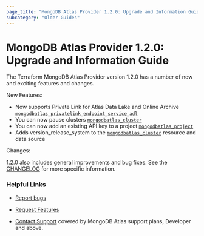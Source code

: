 ```yaml
---
page_title: "MongoDB Atlas Provider 1.2.0: Upgrade and Information Guide"
subcategory: "Older Guides"
---
```


# MongoDB Atlas Provider 1.2.0: Upgrade and Information Guide

The Terraform MongoDB Atlas Provider version 1.2.0 has a number of new and exciting features and changes.

New Features:

* Now supports Private Link for Atlas Data Lake and Online Archive [`mongodbatlas_privatelink_endpoint_service_adl`](https://registry.terraform.io/providers/mongodb/mongodbatlas/latest/docs/resources/privatelink_endpoint_service_adl)
* You can now pause clusters [`mongodbatlas_cluster`](https://registry.terraform.io/providers/mongodb/mongodbatlas/latest/docs/resources/cluster)
* You can now add an existing API key to a project [`mongodbatlas_project`](https://registry.terraform.io/providers/mongodb/mongodbatlas/latest/docs/resources/project)
* Adds version_release_system to the [`mongodbatlas_cluster`](https://registry.terraform.io/providers/mongodb/mongodbatlas/latest/docs/resources/cluster) resource and data source

Changes:

1.2.0 also includes general improvements and bug fixes. See the [CHANGELOG](https://github.com/mongodb/terraform-provider-mongodbatlas/blob/master/CHANGELOG.md) for more specific information.

### Helpful Links

* [Report bugs](https://github.com/mongodb/terraform-provider-mongodbatlas/issues)

* [Request Features](https://feedback.mongodb.com/forums/924145-atlas?category_id=370723)

* [Contact Support](https://docs.atlas.mongodb.com/support/) covered by MongoDB Atlas support plans, Developer and above.